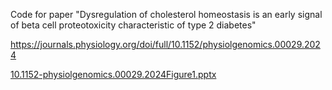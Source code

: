 Code for paper "Dysregulation of cholesterol homeostasis is an early signal of beta cell proteotoxicity characteristic of type 2 diabetes"

https://journals.physiology.org/doi/full/10.1152/physiolgenomics.00029.2024

[10.1152-physiolgenomics.00029.2024Figure1.pptx](https://github.com/user-attachments/files/17109667/10.1152-physiolgenomics.00029.2024Figure1.pptx)
